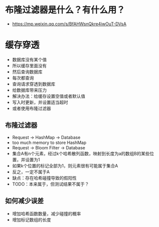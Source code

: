 # 布隆过滤器是什么？有什么用？
- https://mp.weixin.qq.com/s/BfAHWsnQkre4iwOuT-DVsA

# 缓存穿透
- 数据库没有某个值
- 所以缓存里面没有
- 然后查询数据库
- 每次都查询
- 查询请求穿透到数据库
- 给数据库带来压力
- 解决办法：给缓存设置空值或者默认值
- 写入时更新，并设置适当超时
- 或者使用布隆过滤器

## 布隆过滤器
- Request -> HashMap -> Database
- too much memory to store HashMap
- Request -> Bloom Filter -> Database
- 集合A有n个元素，经过k个哈希散列函数，映射到长度为a的数组B的某些位置，并设置为1
- 如果k个位置的标记全部为1，则元素很有可能属于集合A
- 反之，一定不属于A
- 缺点：存在哈希碰撞导致的假阳性
- TODO：本来属于，但测试结果不属于？

## 如何减少误差
- 增加哈希函数数量，减少碰撞的概率
- 增加标记数组的长度
